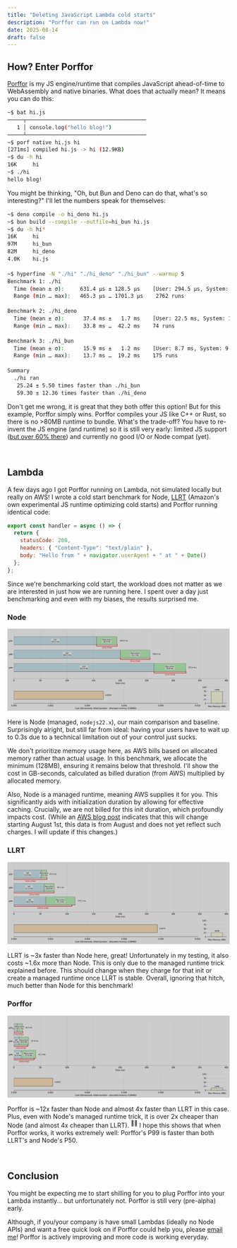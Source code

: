 ```yaml
---
title: "Deleting JavaScript Lambda cold starts"
description: "Porffor can run on Lambda now!"
date: 2025-08-14
draft: false
---
```


## How? Enter Porffor

[Porffor](https://porffor.dev) is my JS engine/runtime that compiles JavaScript ahead-of-time to WebAssembly and native binaries. What does that actually mean? It means you can do this:

```sh
~$ bat hi.js
─────┬──────────────────────────────────────
   1 │ console.log("hello blog!")
─────┴──────────────────────────────────────
~$ porf native hi.js hi
[271ms] compiled hi.js -> hi (12.9KB)
~$ du -h hi
16K     hi
~$ ./hi
hello blog!
```

You might be thinking, "Oh, but Bun and Deno can do that, what's so interesting?" I'll let the numbers speak for themselves:

```sh
~$ deno compile -o hi_deno hi.js
~$ bun build --compile --outfile=hi_bun hi.js
~$ du -h hi*
16K     hi
97M     hi_bun
82M     hi_deno
4.0K    hi.js

~$ hyperfine -N "./hi" "./hi_deno" "./hi_bun" --warmup 5
Benchmark 1: ./hi
  Time (mean ± σ):     631.4 µs ± 128.5 µs    [User: 294.5 µs, System: 253.1 µs]
  Range (min … max):   465.3 µs … 1701.3 µs    2762 runs

Benchmark 2: ./hi_deno
  Time (mean ± σ):      37.4 ms ±   1.7 ms    [User: 22.5 ms, System: 16.0 ms]
  Range (min … max):    33.8 ms …  42.2 ms    74 runs

Benchmark 3: ./hi_bun
  Time (mean ± σ):      15.9 ms ±   1.2 ms    [User: 8.7 ms, System: 9.6 ms]
  Range (min … max):    13.7 ms …  19.2 ms    175 runs

Summary
  ./hi ran
   25.24 ± 5.50 times faster than ./hi_bun
   59.30 ± 12.36 times faster than ./hi_deno
```

Don't get me wrong, it is great that they both offer this option! But for this example, Porffor simply wins. Porffor compiles your JS like C++ or Rust, so there is no >80MB runtime to bundle. What's the trade-off? You have to re-invent the JS engine (and runtime) so it is still very early: limited JS support ([but over 60% there](https://porffor.dev/#test262)) and currently no good I/O or Node compat (yet).

<br>

## Lambda

A few days ago I got Porffor running on Lambda, not simulated locally but really on AWS! I wrote a cold start benchmark for Node, [LLRT](https://github.com/awslabs/llrt) (Amazon's own experimental JS runtime optimizing cold starts) and Porffor running identical code:

```js
export const handler = async () => {
  return {
    statusCode: 200,
    headers: { "Content-Type": "text/plain" },
    body: "Hello from " + navigator.userAgent + " at " + Date()
  };
};
```

Since we're benchmarking cold start, the workload does not matter as we are interested in just how we are running here. I spent over a day just benchmarking and even with my biases, the results surprised me.

### Node
<img alt="A graph of benchmark results for Node, explained below" src="https://raw.githubusercontent.com/CanadaHonk/porffor/refs/heads/main/bench/lambda/node.png" style="filter: brightness(0.8)">

Here is Node (managed, `nodejs22.x`), our main comparison and baseline. Surprisingly alright, but still far from ideal: having your users have to wait up to 0.3s due to a technical limitation out of your control just sucks.

We don't prioritize memory usage here, as AWS bills based on allocated memory rather than actual usage. In this benchmark, we allocate the minimum (128MB), ensuring it remains below that threshold. I'll show the cost in GB-seconds, calculated as billed duration (from AWS) multiplied by allocated memory.

Also, Node is a managed runtime, meaning AWS supplies it for you. This significantly aids with initialization duration by allowing for effective caching. Crucially, we are not billed for this init duration, which profoundly impacts cost. (While an [AWS blog post](https://aws.amazon.com/blogs/compute/aws-lambda-standardizes-billing-for-init-phase/) indicates that this will change starting August 1st, this data is from August and does not yet reflect such charges. I will update if this changes.)

### LLRT
<img alt="A graph of benchmark results for LLRT, explained below" src="https://raw.githubusercontent.com/CanadaHonk/porffor/refs/heads/main/bench/lambda/llrt.png" style="filter: brightness(0.8)">

LLRT is ~3x faster than Node here, great! Unfortunately in my testing, it also costs ~1.6x more than Node. This is only due to the managed runtime trick explained before. This should change when they charge for that init or create a managed runtime once LLRT is stable. Overall, ignoring that hitch, much better than Node for this benchmark!

### Porffor
<img alt="A graph of benchmark results for Porffor, explained below" src="https://raw.githubusercontent.com/CanadaHonk/porffor/refs/heads/main/bench/lambda/porffor.png" style="filter: brightness(0.8)">

Porffor is ~12x faster than Node and almost 4x faster than LLRT in this case. Plus, even with Node's managed runtime trick, it is over 2x cheaper than Node (and almost 4x cheaper than LLRT). <sup>🫳🎤</sup> I hope this shows that when Porffor works, it works extremely well: Porffor's P99 is faster than both LLRT's and Node's P50.

<br>

## Conclusion

You might be expecting me to start shilling for you to plug Porffor into your Lambda instantly... but unfortunately not. Porffor is still very (pre-alpha) early.

Although, if you/your company is have small Lambdas (ideally no Node APIs) and want a free quick look on if Porffor could help you, please [email me](mailto:honk@goose.icu)! Porffor is actively improving and more code is working everyday.